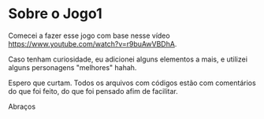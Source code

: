 # Sobre o Jogo1

Comecei a fazer esse jogo com base nesse vídeo https://www.youtube.com/watch?v=r9buAwVBDhA. 

Caso tenham curiosidade, eu adicionei alguns elementos a mais, e utilizei alguns personagens "melhores" hahah.

Espero que curtam. Todos os arquivos com códigos estão com comentários do que foi feito, do que foi pensado afim de facilitar.

Abraços
